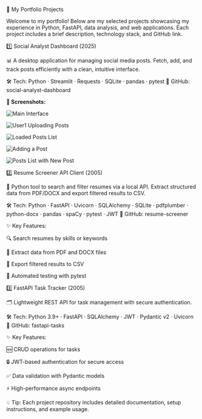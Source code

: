 🚀 My Portfolio Projects

Welcome to my portfolio! Below are my selected projects showcasing my experience in Python, FastAPI, data analysis, and web applications. Each project includes a brief description, technology stack, and GitHub link.

1️⃣ Social Analyst Dashboard (2025)

📊 A desktop application for managing social media posts.
Fetch, add, and track posts efficiently with a clean, intuitive interface.

🛠 Tech: Python · Streamlit · Requests · SQLite · pandas · pytest
🔗 GitHub: social-analyst-dashboard

**📸 Screenshots:**

![Main Interface](https://raw.githubusercontent.com/NikoVlasov/social-analyst-dashboard/main/assets/screenshot1.png)

![User1 Uploading Posts](https://raw.githubusercontent.com/NikoVlasov/social-analyst-dashboard/main/assets/screenshot2.png)

![Loaded Posts List](https://raw.githubusercontent.com/NikoVlasov/social-analyst-dashboard/main/assets/screenshot3.png)

![Adding a Post](https://raw.githubusercontent.com/NikoVlasov/social-analyst-dashboard/main/assets/screenshot4.png)

![Posts List with New Post](https://raw.githubusercontent.com/NikoVlasov/social-analyst-dashboard/main/assets/screenshot5.png)



2️⃣ Resume Screener API Client (2005)

📝 Python tool to search and filter resumes via a local API.
Extract structured data from PDF/DOCX and export filtered results to CSV.

🛠 Tech: Python · FastAPI · Uvicorn · SQLAlchemy · SQLite · pdfplumber · python-docx · pandas · spaCy · pytest · JWT
🔗 GitHub: resume-screener

✨ Key Features:

🔍 Search resumes by skills or keywords

📄 Extract data from PDF and DOCX files

💾 Export filtered results to CSV

🧪 Automated testing with pytest

3️⃣ FastAPI Task Tracker (2005)

🗂 Lightweight REST API for task management with secure authentication.

🛠 Tech: Python 3.9+ · FastAPI · SQLAlchemy · JWT · Pydantic v2 · Uvicorn
🔗 GitHub: fastapi-tasks

✨ Key Features:

🆕 CRUD operations for tasks

🔒 JWT-based authentication for secure access

✅ Data validation with Pydantic models

⚡ High-performance async endpoints

💡 Tip: Each project repository includes detailed documentation, setup instructions, and example usage.
